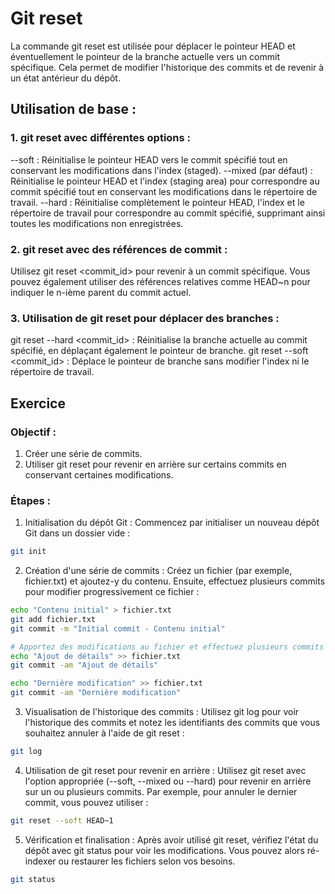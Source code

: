 # Git reset
La commande git reset est utilisée pour déplacer le pointeur HEAD et éventuellement le pointeur de la branche actuelle vers un commit spécifique. Cela permet de modifier l'historique des commits et de revenir à un état antérieur du dépôt.

## Utilisation de base :

### 1. git reset avec différentes options :

--soft : Réinitialise le pointeur HEAD vers le commit spécifié tout en conservant les modifications dans l'index (staged).
--mixed (par défaut) : Réinitialise le pointeur HEAD et l'index (staging area) pour correspondre au commit spécifié tout en conservant les modifications dans le répertoire de travail.
--hard : Réinitialise complètement le pointeur HEAD, l'index et le répertoire de travail pour correspondre au commit spécifié, supprimant ainsi toutes les modifications non enregistrées.

### 2. git reset avec des références de commit :

Utilisez git reset <commit_id> pour revenir à un commit spécifique.
Vous pouvez également utiliser des références relatives comme HEAD~n pour indiquer le n-ième parent du commit actuel.

### 3. Utilisation de git reset pour déplacer des branches :

git reset --hard <commit_id> : Réinitialise la branche actuelle au commit spécifié, en déplaçant également le pointeur de branche.
git reset --soft <commit_id> : Déplace le pointeur de branche sans modifier l'index ni le répertoire de travail.

## Exercice
### Objectif :
1. Créer une série de commits.
1. Utiliser git reset pour revenir en arrière sur certains commits en conservant certaines modifications.

### Étapes :
1. Initialisation du dépôt Git :
Commencez par initialiser un nouveau dépôt Git dans un dossier vide :
```bash
git init
```

2. Création d'une série de commits :
Créez un fichier (par exemple, fichier.txt) et ajoutez-y du contenu. Ensuite, effectuez plusieurs commits pour modifier progressivement ce fichier :
```bash
echo "Contenu initial" > fichier.txt
git add fichier.txt
git commit -m "Initial commit - Contenu initial"

# Apportez des modifications au fichier et effectuez plusieurs commits supplémentaires
echo "Ajout de détails" >> fichier.txt
git commit -am "Ajout de détails"

echo "Dernière modification" >> fichier.txt
git commit -am "Dernière modification"
```

3. Visualisation de l'historique des commits :
Utilisez git log pour voir l'historique des commits et notez les identifiants des commits que vous souhaitez annuler à l'aide de git reset :
```bash
git log
```

4. Utilisation de git reset pour revenir en arrière :
Utilisez git reset avec l'option appropriée (--soft, --mixed ou --hard) pour revenir en arrière sur un ou plusieurs commits. Par exemple, pour annuler le dernier commit, vous pouvez utiliser :
```bash
git reset --soft HEAD~1
```

5. Vérification et finalisation :
Après avoir utilisé git reset, vérifiez l'état du dépôt avec git status pour voir les modifications. Vous pouvez alors ré-indexer ou restaurer les fichiers selon vos besoins.
```bash
git status
```